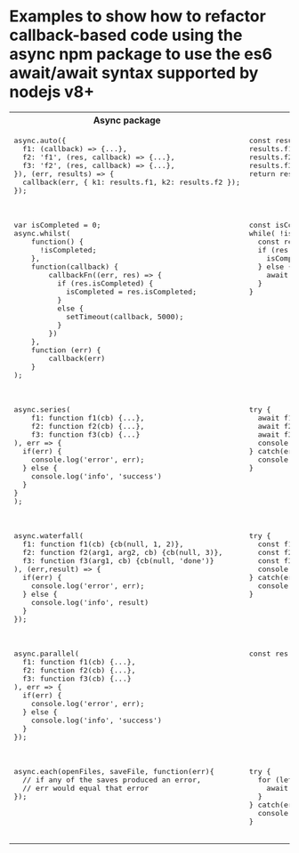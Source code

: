 # Examples to show how to refactor callback-based code using the async npm package to use the es6 await/await syntax supported by nodejs v8+

<table>
  <tr><th>Async package</th><th>es6 async/await</th></tr>
    <tr valign="top">
    <td>
      <pre>
async.auto({
  f1: (callback) => {...},
  f2: 'f1', (res, callback) => {...},
  f3: 'f2', (res, callback) => {...},
}), (err, results) => {
  callback(err, { k1: results.f1, k2: results.f2 });
});
      </pre>
    </td>
    <td>
      <pre>
const results = {}
results.f1 = await f1(...)
results.f2 = await f2(...)
results.f3 = await f3(...)
return results
      </pre>
    </td>
  </tr>
  <tr valign="top">
    <td>
      <pre>
var isCompleted = 0;
async.whilst(
    function() {
      !isCompleted;
    },
    function(callback) {
        callbackFn((err, res) => {
          if (res.isCompleted) {
            isCompleted = res.isCompleted;
          }
          else {
            setTimeout(callback, 5000);
          }
        })
    },
    function (err) {
        callback(err)
    }
);
      </pre>
    </td>
    <td>
      <pre>
const isCompleted = false
while( !isCompleted ) {
  const res = await util.promisify(callbackFn)
  if (res.isCompleted) {
    isCompleted = res.isCompleted
  } else {
    await util.promisify(setTimeout).call(5000)
  }
}
      </pre>
    </td>
  </tr>
  <tr valign="top">
    <td>
      <pre>
async.series(
    f1: function f1(cb) {...},
    f2: function f2(cb) {...},
    f3: function f3(cb) {...}
), err => {
  if(err) {
    console.log('error', err);
  } else {
    console.log('info', 'success')
  }
}
);
      </pre>
    </td>
    <td>
      <pre>
try {
  await f1()
  await f2()
  await f3()
  console.log('info', 'success')
} catch(err) {
  console.log('error', err);
}
      </pre>
    </td>
  </tr>
  <tr valign="top">
    <td>
      <pre>
async.waterfall(
  f1: function f1(cb) {cb(null, 1, 2)},
  f2: function f2(arg1, arg2, cb) {cb(null, 3)},
  f3: function f3(arg1, cb) {cb(null, 'done')}
), (err,result) => {
  if(err) {
    console.log('error', err);
  } else {
    console.log('info', result)
  }
});
      </pre>
    </td>
    <td>
      <pre>
try {
  const f1Res = await f1()
  const f2Res = await f2(f1Res)
  const f3Res = await f3(f2Res)
  console.log('info', f3Res)
} catch(err) {
  console.log('error', err);
}
      </pre>
    </td>
  </tr>
  <tr valign="top">
    <td>
      <pre>
async.parallel(
  f1: function f1(cb) {...},
  f2: function f2(cb) {...},
  f3: function f3(cb) {...}
), err => {
  if(err) {
    console.log('error', err);
  } else {
    console.log('info', 'success')
  }
});
      </pre>
    </td>
    <td>
      <pre>
const res = await Promise.all([f1, f2, f3])
      </pre>
    </td>
  </tr>
  <tr valign="top">
    <td>
      <pre>
async.each(openFiles, saveFile, function(err){
  // if any of the saves produced an error,
  // err would equal that error
});
      </pre>
    </td>
    <td>
      <pre>
try {
  for (let f of openFile) {
    await saveFile(f)
  }
} catch(err) {
  console.log('error', err);
}
      </pre>
    </td>
  </tr>
</table>
